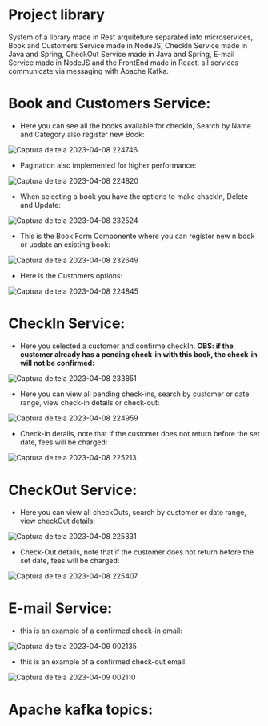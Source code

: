 # Project library

System of a library made in Rest arquiteture separated into microservices, Book and Customers Service made in NodeJS, CheckIn Service made in Java and Spring, CheckOut Service made in Java and Spring, E-mail Service made in NodeJS and the FrontEnd made in React. all services communicate via messaging with Apache Kafka.



# Book and Customers Service:
* Here you can see all the books available for checkIn, Search by Name and Category also register new Book: 

![Captura de tela 2023-04-08 224746](https://user-images.githubusercontent.com/90009939/230750855-09a2ab30-156e-4f0b-8c1a-97306f8ba54b.png)

* Pagination also implemented for higher performance:

![Captura de tela 2023-04-08 224820](https://user-images.githubusercontent.com/90009939/230750885-e8655f46-dcdf-409a-954d-19991573278b.png)

* When selecting a book you have the options to make chackIn, Delete and Update:

![Captura de tela 2023-04-08 232524](https://user-images.githubusercontent.com/90009939/230751101-3925e00d-68c1-40d0-9d9b-0923f83b01b3.png)

* This is the Book Form Componente where you can register new n book or update an existing book:

![Captura de tela 2023-04-08 232649](https://user-images.githubusercontent.com/90009939/230751164-9e8b926c-5374-4018-b803-4f2b1427a96c.png)

* Here is the Customers options:

![Captura de tela 2023-04-08 224845](https://user-images.githubusercontent.com/90009939/230751546-6e5a4d68-cea9-412e-9e21-46fc4d968a61.png)

# CheckIn Service:
* Here you selected a customer and confirme checkIn. **OBS: if the customer already has a pending check-in with this book, the check-in will not be confirmed:** 

![Captura de tela 2023-04-08 233851](https://user-images.githubusercontent.com/90009939/230751439-fbc2825e-7e68-4d2b-843e-98679526ea47.png)

* Here you can view all pending check-ins, search by customer or date range, view check-in details or check-out:

![Captura de tela 2023-04-08 224959](https://user-images.githubusercontent.com/90009939/230751888-4c370d25-1be2-4feb-9cee-4b0928e84e79.png)

* Check-in details, note that if the customer does not return before the set date, fees will be charged:

![Captura de tela 2023-04-08 225213](https://user-images.githubusercontent.com/90009939/230752098-6152c238-fda2-48b4-bc09-1ffa875058e8.png)

# CheckOut Service:
* Here you can view all checkOuts, search by customer or date range, view checkOut details:

![Captura de tela 2023-04-08 225331](https://user-images.githubusercontent.com/90009939/230752207-0dc09d38-cccb-46c9-95fd-69bfc9971388.png)

* Check-Out details, note that if the customer does not return before the set date, fees will be charged:

![Captura de tela 2023-04-08 225407](https://user-images.githubusercontent.com/90009939/230752287-b6527152-d47b-4466-890a-5e4d64421516.png)

# E-mail Service:
* this is an example of a confirmed check-in email:

![Captura de tela 2023-04-09 002135](https://user-images.githubusercontent.com/90009939/230752485-d17f05c3-fe9b-461b-a0e1-2e7cc8a0caf9.png)

* this is an example of a confirmed check-out email:

![Captura de tela 2023-04-09 002110](https://user-images.githubusercontent.com/90009939/230752500-b799b7ee-e48e-4569-95ff-103dc2e75400.png)

# Apache kafka topics:





